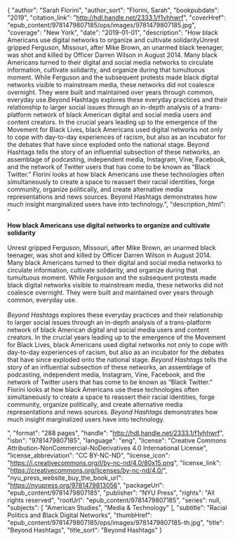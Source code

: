 {
  "author": "Sarah Florini",
  "author_sort": "Florini, Sarah",
  "bookpubdate": "2019",
  "citation_link": "http://hdl.handle.net/2333.1/f1vhhwrf",
  "coverHref": "epub_content/9781479807185/ops/images/9781479807185.jpg",
  "coverage": "New York",
  "date": "2019-01-01",
  "description": "How black Americans use digital networks to organize and cultivate solidarityUnrest gripped Ferguson, Missouri, after Mike Brown, an unarmed black teenager, was shot and killed by Officer Darren Wilson in August 2014. Many black Americans turned to their digital and social media networks to circulate information, cultivate solidarity, and organize during that tumultuous moment. While Ferguson and the subsequent protests made black digital networks visible to mainstream media, these networks did not coalesce overnight. They were built and maintained over years through common, everyday use.Beyond Hashtags explores these everyday practices and their relationship to larger social issues through an in-depth analysis of a trans-platform network of black American digital and social media users and content creators. In the crucial years leading up to the emergence of the Movement for Black Lives, black Americans used digital networks not only to cope with day-to-day experiences of racism, but also as an incubator for the debates that have since exploded onto the national stage. Beyond Hashtags tells the story of an influential subsection of these networks, an assemblage of podcasting, independent media, Instagram, Vine, Facebook, and the network of Twitter users that has come to be known as “Black Twitter.” Florini looks at how black Americans use these technologies often simultaneously to create a space to reassert their racial identities, forge community, organize politically, and create alternative media representations and news sources.  Beyond Hashtags demonstrates how much insight marginalized users have into technology.",
  "description_html": "<p><b>How black Americans use digital networks to organize and cultivate solidarity</b><br><br>Unrest gripped Ferguson, Missouri, after Mike Brown, an unarmed black teenager, was shot and killed by Officer Darren Wilson in August 2014. Many black Americans turned to their digital and social media networks to circulate information, cultivate solidarity, and organize during that tumultuous moment. While Ferguson and the subsequent protests made black digital networks visible to mainstream media, these networks did not coalesce overnight. They were built and maintained over years through common, everyday use.<br><br><i>Beyond Hashtags</i> explores these everyday practices and their relationship to larger social issues through an in-depth analysis of a trans-platform network of black American digital and social media users and content creators. In the crucial years leading up to the emergence of the Movement for Black Lives, black Americans used digital networks not only to cope with day-to-day experiences of racism, but also as an incubator for the debates that have since exploded onto the national stage. <i>Beyond Hashtags</i> tells the story of an influential subsection of these networks, an assemblage of podcasting, independent media, Instagram, Vine, Facebook, and the network of Twitter users that has come to be known as “Black Twitter.” Florini looks at how black Americans use these technologies often simultaneously to create a space to reassert their racial identities, forge community, organize politically, and create alternative media representations and news sources.  <i>Beyond Hashtags</i> demonstrates how much insight marginalized users have into technology.</p>",
  "format": "288 pages",
  "handle": "http://hdl.handle.net/2333.1/f1vhhwrf",
  "isbn": "9781479807185",
  "language": "eng",
  "license": "Creative Commons Attribution-NonCommercial-NoDerivatives 4.0 International License",
  "license_abbreviation": "CC BY-NC-ND",
  "license_icon": "https://i.creativecommons.org/l/by-nc-nd/4.0/80x15.png",
  "license_link": "https://creativecommons.org/licenses/by-nc-nd/4.0/",
  "nyu_press_website_buy_the_book_url": "https://nyupress.org/9781479813056",
  "packageUrl": "epub_content/9781479807185",
  "publisher": "NYU Press",
  "rights": "All rights reserved",
  "rootUrl": "epub_content/9781479807185",
  "series": null,
  "subjects": [
    "American Studies",
    "Media & Technology"
  ],
  "subtitle": "Racial Politics and Black Digital Networks",
  "thumbHref": "epub_content/9781479807185/ops/images/9781479807185-th.jpg",
  "title": "Beyond Hashtags",
  "title_sort": "Beyond Hashtags"
}

